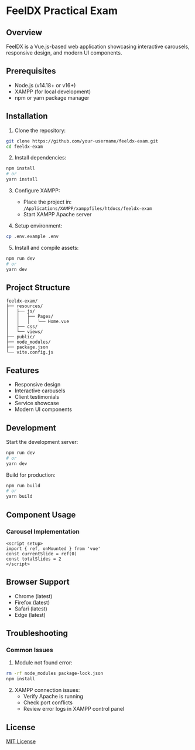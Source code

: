 # FeelDX Practical Exam

## Overview
FeelDX is a Vue.js-based web application showcasing interactive carousels, responsive design, and modern UI components.

## Prerequisites
- Node.js (v14.18+ or v16+)
- XAMPP (for local development)
- npm or yarn package manager

## Installation

1. Clone the repository:
```bash
git clone https://github.com/your-username/feeldx-exam.git
cd feeldx-exam
```

2. Install dependencies:
```bash
npm install
# or
yarn install
```

3. Configure XAMPP:
   - Place the project in: `/Applications/XAMPP/xamppfiles/htdocs/feeldx-exam`
   - Start XAMPP Apache server

4. Setup environment:
```bash
cp .env.example .env
```

5. Install and compile assets:
```bash
npm run dev
# or
yarn dev
```

## Project Structure
```
feeldx-exam/
├── resources/
│   ├── js/
│   │   ├── Pages/
│   │   │   └── Home.vue
│   ├── css/
│   └── views/
├── public/
├── node_modules/
├── package.json
└── vite.config.js
```

## Features
- Responsive design
- Interactive carousels
- Client testimonials
- Service showcase
- Modern UI components

## Development
Start the development server:
```bash
npm run dev
# or
yarn dev
```

Build for production:
```bash
npm run build
# or
yarn build
```

## Component Usage

### Carousel Implementation
```vue
<script setup>
import { ref, onMounted } from 'vue'
const currentSlide = ref(0)
const totalSlides = 2
</script>
```

## Browser Support
- Chrome (latest)
- Firefox (latest)
- Safari (latest)
- Edge (latest)

## Troubleshooting

### Common Issues

1. Module not found error:
```bash
rm -rf node_modules package-lock.json
npm install
```

2. XAMPP connection issues:
   - Verify Apache is running
   - Check port conflicts
   - Review error logs in XAMPP control panel

## License
[MIT License](LICENSE)
